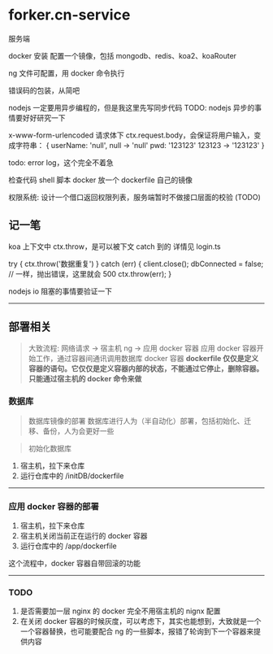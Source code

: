 # forker.cn-service

服务端

docker 安装
配置一个镜像，包括 mongodb、redis、koa2、koaRouter

ng 文件可配置，用 docker 命令执行

错误码的包装，从简吧

nodejs 一定要用异步编程的，但是我这里先写同步代码
TODO: nodejs 异步的事情要好好研究一下

x-www-form-urlencoded 请求体下
ctx.request.body，会保证将用户输入，变成字符串：
{
userName: 'null', null -> 'null'
pwd: '123123' 123123 -> '123123'
}

todo: error log，这个完全不着急

检查代码
shell 脚本 docker 放一个
dockerfile 自己的镜像

权限系统:
设计一个借口返回权限列表，服务端暂时不做接口层面的校验 (TODO)

## 记一笔

koa 上下文中 ctx.throw，是可以被下文 catch 到的
详情见 login.ts

try {
ctx.throw('数据重复')
} catch (err) {
client.close();
dbConnected = false;
// 一样，抛出错误，这里就会 500
ctx.throw(err);
}

nodejs io 阻塞的事情要验证一下

---

## 部署相关

> 大致流程: 网络请求 -> 宿主机 ng -> 应用 docker 容器
> 应用 docker 容器开始工作，通过容器间通讯调用数据库 docker 容器
> **dockerfile 仅仅是定义容器的语句。它仅仅是定义容器内部的状态，不能通过它停止，删除容器。只能通过宿主机的 docker 命令来做**

### 数据库

> 数据库镜像的部署
> 数据库进行人为（半自动化）部署，包括初始化、迁移、备份，人为会更好一些

> 初始化数据库

1. 宿主机，拉下来仓库
2. 运行仓库中的 /initDB/dockerfile

---

### 应用 docker 容器的部署

1. 宿主机，拉下来仓库
2. 宿主机关闭当前正在运行的 docker 容器
3. 运行仓库中的 /app/dockerfile

这个流程中，docker 容器自带回滚的功能

---

### TODO

1. 是否需要加一层 nginx 的 docker 完全不用宿主机的 nignx 配置
2. 在关闭 docker 容器的时候灰度，可以考虑下，其实也能想到，大致就是一个一个容器替换，也可能要配合 ng 的一些脚本，报错了轮询到下一个容器来提供内容
